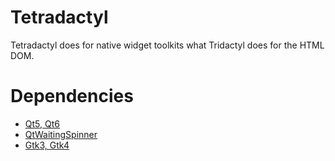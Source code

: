 # Tetradactyl

Tetradactyl does for native widget toolkits what Tridactyl does for the HTML DOM.

# Dependencies

- [Qt5, Qt6](https://www.qt.io/)
- [QtWaitingSpinner](https://github.com/snowwlex/QtWaitingSpinner)
- [Gtk3, Gtk4](https://www.gtk.org/)
